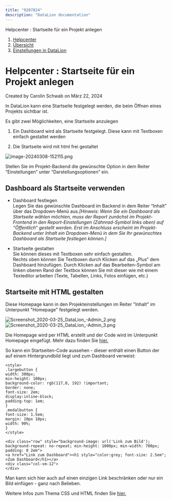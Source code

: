 ```yaml
---
title: "9207824"
description: "DataLion documentation"
---
```


Helpcenter : Startseite für ein Projekt anlegen  

1.  [Helpcenter](index.html)
2.  [Übersicht](2982609.html)
3.  [Einstellungen in DataLion](Einstellungen-in-DataLion_3539137.html)

# Helpcenter : Startseite für ein Projekt anlegen

Created by Carolin Schwab on März 22, 2024

In DataLion kann eine Startseite festgelegt werden, die beim Öffnen eines Projekts sichtbar ist.

Es gibt zwei Möglichkeiten, eine Startseite anzulegen

1.  Ein Dashboard wird als Startseite festgelegt. Diese kann mit Textboxen einfach gestaltet werden
    
2.  Die Startseite wird mit html frei gestaltet
    

![image-20240308-152115.png](/img/9240619.png?width=202)

  
Stellen Sie im Projekt-Backend die gewünschte Option in dem Reiter “Einstellungen” unter “Darstellungsoptionen” ein.

## Dashboard als Startseite verwenden

-   Dashboard festlegen  
    Legen Sie das gewünschte Dashboard im Backend in dem Reiter “Inhalt” über das Dropdown-Menü aus.*\[Hinweis: Wenn Sie ein Dashboard als Startseite wählen möchten, muss der Report zunächst im Projekt-Frontend in den Report-Einstellungen (Zahnrad-Symbol links oben) auf “Öffentlich“ gestellt werden. Erst im Anschluss erscheint im Projekt-Backend unter Inhalt ein Dropdown-Menü in dem Sie Ihr gewünschtes Dashboard als Startseite festlegen können.\]*
    
-   Startseite gestalten  
    Sie können dieses mit Textboxen sehr einfach gestalten.  
    Rechts oben können Sie Textboxen durch Klicken auf das „Plus“ dem Dashboard hinzufügen. Durch Klicken auf das Bearbeiten-Symbol am linken oberen Rand der Textbox können Sie mit dieser wie mit einem Texteditor arbeiten (Texte, Tabellen, Links, Fotos einfügen, etc.)
    

## Startseite mit HTML gestalten

Diese Homepage kann in den Projekteinstellungen im Reiter "Inhalt" im Unterpunkt "Homepage" festgelegt werden.

![Screenshot_2020-03-25_DataLion_-_Admin_2_.png](/img/9240625.png?width=250)![Screenshot_2020-03-25_DataLion_-_Admin_3_.png](/img/9240631.png?width=250)

Die Homepage wird per HTML erstellt und der Code wird im Unterpunkt Homepage eingefügt. Mehr dazu finden Sie [hier.](https://datalion.zendesk.com/hc/de/articles/360012815619-Was-ist-HTML)

So kann ein Startseiten-Code aussehen - dieser enthält einen Button der auf einem Hintergrundbild liegt und zum Dashboard verweist: 

```
<style>
.largebutton {
width: 300px;
min-height: 100px;
background-color: rgb(117,0, 192) !important;
border: none;
font-size: 2em;
display:inline-block;
padding-top: 1em;
}
.modalbutton {
font-size: 1.5em;
margin: 10px 10px;
width: 90%;
}
</style>

<div class="row" style="background-image: url('Link zum Bild'); background-repeat: no-repeat; min-height: 1000px; min-width: 700px; padding: 0 2em">
<a href="Link zum Dashboard"><h1 style="color:grey; font-size: 2.5em"; 
>Zum Dashboard</h1></a>
<div class="col-sm-12">
</div>
```

Man kann sich hier auch auf einen einzigen Link beschränken oder nur ein Bild einfügen - ganz nach Belieben.

Weitere Infos zum Thema CSS und HTML finden Sie [hier.](https://datalion.zendesk.com/hc/de/articles/360012711100-Spezifische-HTML-CSS-Elemente-f%C3%BCr-DataLion)
